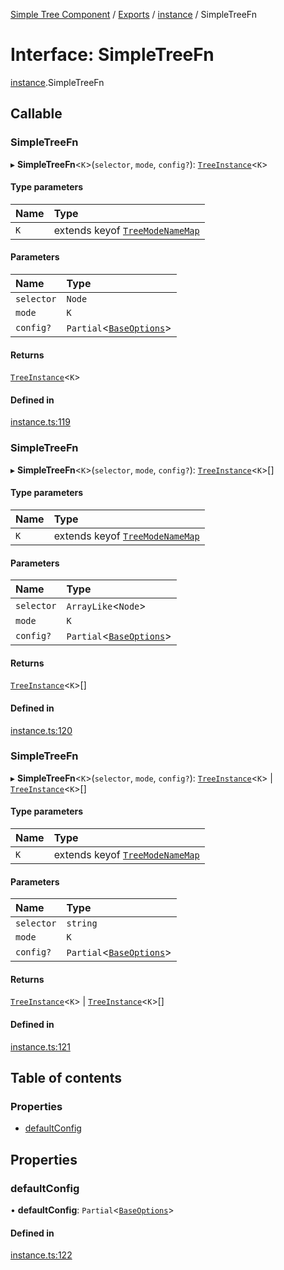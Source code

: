 [Simple Tree Component](../README.md) / [Exports](../modules.md) / [instance](instance.md) / SimpleTreeFn

# Interface: SimpleTreeFn

[instance](instance.md).SimpleTreeFn

## Callable

### SimpleTreeFn

▸ **SimpleTreeFn**<`K`\>(`selector`, `mode`, `config?`): [`TreeInstance`](instance.TreeInstance.md)<`K`\>

#### Type parameters

| Name | Type |
| :------ | :------ |
| `K` | extends keyof [`TreeModeNameMap`](instance.TreeModeNameMap.md) |

#### Parameters

| Name | Type |
| :------ | :------ |
| `selector` | `Node` |
| `mode` | `K` |
| `config?` | `Partial`<[`BaseOptions`](options.BaseOptions.md)\> |

#### Returns

[`TreeInstance`](instance.TreeInstance.md)<`K`\>

#### Defined in

[instance.ts:119](https://github.com/ckotzbauer/simple-tree-component/blob/f6a8cc7/src/types/instance.ts#L119)

### SimpleTreeFn

▸ **SimpleTreeFn**<`K`\>(`selector`, `mode`, `config?`): [`TreeInstance`](instance.TreeInstance.md)<`K`\>[]

#### Type parameters

| Name | Type |
| :------ | :------ |
| `K` | extends keyof [`TreeModeNameMap`](instance.TreeModeNameMap.md) |

#### Parameters

| Name | Type |
| :------ | :------ |
| `selector` | `ArrayLike`<`Node`\> |
| `mode` | `K` |
| `config?` | `Partial`<[`BaseOptions`](options.BaseOptions.md)\> |

#### Returns

[`TreeInstance`](instance.TreeInstance.md)<`K`\>[]

#### Defined in

[instance.ts:120](https://github.com/ckotzbauer/simple-tree-component/blob/f6a8cc7/src/types/instance.ts#L120)

### SimpleTreeFn

▸ **SimpleTreeFn**<`K`\>(`selector`, `mode`, `config?`): [`TreeInstance`](instance.TreeInstance.md)<`K`\> \| [`TreeInstance`](instance.TreeInstance.md)<`K`\>[]

#### Type parameters

| Name | Type |
| :------ | :------ |
| `K` | extends keyof [`TreeModeNameMap`](instance.TreeModeNameMap.md) |

#### Parameters

| Name | Type |
| :------ | :------ |
| `selector` | `string` |
| `mode` | `K` |
| `config?` | `Partial`<[`BaseOptions`](options.BaseOptions.md)\> |

#### Returns

[`TreeInstance`](instance.TreeInstance.md)<`K`\> \| [`TreeInstance`](instance.TreeInstance.md)<`K`\>[]

#### Defined in

[instance.ts:121](https://github.com/ckotzbauer/simple-tree-component/blob/f6a8cc7/src/types/instance.ts#L121)

## Table of contents

### Properties

- [defaultConfig](instance.SimpleTreeFn.md#defaultconfig)

## Properties

### defaultConfig

• **defaultConfig**: `Partial`<[`BaseOptions`](options.BaseOptions.md)\>

#### Defined in

[instance.ts:122](https://github.com/ckotzbauer/simple-tree-component/blob/f6a8cc7/src/types/instance.ts#L122)
